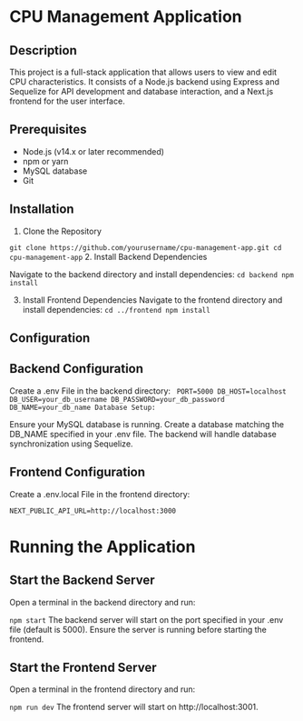 # CPU Management Application
## Description
This project is a full-stack application that allows users to view and edit CPU characteristics. It consists of a Node.js backend using Express and Sequelize for API development and database interaction, and a Next.js frontend for the user interface.

## Prerequisites
- Node.js (v14.x or later recommended)
- npm or yarn
- MySQL database
- Git

## Installation

1. Clone the Repository

`git clone https://github.com/yourusername/cpu-management-app.git
cd cpu-management-app`
2. Install Backend Dependencies

Navigate to the backend directory and install dependencies:
`cd backend
npm install`

3. Install Frontend Dependencies
Navigate to the frontend directory and install dependencies:
`cd ../frontend
npm install`

## Configuration


## Backend Configuration
Create a .env File in the backend directory:
`
PORT=5000
DB_HOST=localhost
DB_USER=your_db_username
DB_PASSWORD=your_db_password
DB_NAME=your_db_name
Database Setup:`

Ensure your MySQL database is running.
Create a database matching the DB_NAME specified in your .env file.
The backend will handle database synchronization using Sequelize.

## Frontend Configuration
Create a .env.local File in the frontend directory:

`NEXT_PUBLIC_API_URL=http://localhost:3000`

# Running the Application
## Start the Backend Server
Open a terminal in the backend directory and run:

`npm start`
The backend server will start on the port specified in your .env file (default is 5000).
Ensure the server is running before starting the frontend.

## Start the Frontend Server
Open a terminal in the frontend directory and run:

`npm run dev`
The frontend server will start on http://localhost:3001.

